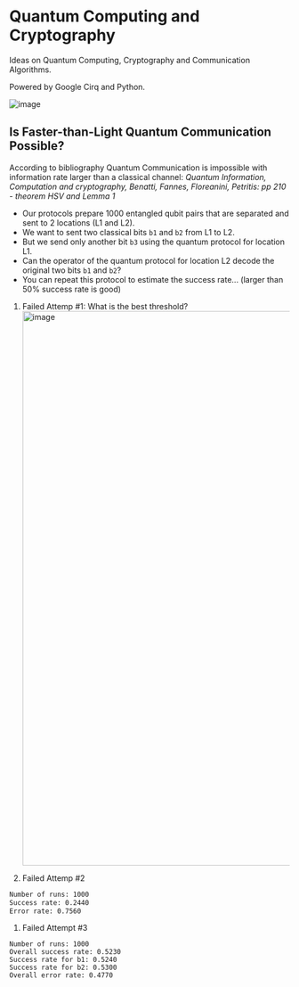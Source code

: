# Quantum Computing and Cryptography

Ideas on Quantum Computing, Cryptography and Communication Algorithms.

Powered by Google Cirq and Python.

![image](https://github.com/user-attachments/assets/d9feaed5-cd4c-4725-8c11-1f7a60b5dbcc)

## Is Faster-than-Light Quantum Communication Possible?

According to bibliography Quantum Communication is impossible with information rate larger than a classical channel: *Quantum Information, Computation and cryptography, Benatti, Fannes, Floreanini, Petritis: pp 210 - theorem HSV and Lemma 1*

- Our protocols prepare 1000 entangled qubit pairs that are separated and sent to 2 locations (L1 and L2).
- We want to sent two classical bits `b1` and `b2` from L1 to L2.
- But we send only another bit `b3` using the quantum protocol for location L1.
- Can the operator of the quantum protocol for location L2 decode the original two bits `b1` and `b2`?
- You can repeat this protocol to estimate the success rate... (larger than 50% success rate is good)

1. Failed Attemp #1: What is the best threshold? <img width="995" alt="image" src="https://github.com/user-attachments/assets/6ee7069b-2e97-4e61-a83e-313a396baa29">

1. Failed Attemp #2
```bash
Number of runs: 1000
Success rate: 0.2440
Error rate: 0.7560
```
1. Failed Attempt #3
```
Number of runs: 1000
Overall success rate: 0.5230
Success rate for b1: 0.5240
Success rate for b2: 0.5300
Overall error rate: 0.4770
```
